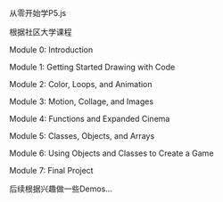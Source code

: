 从零开始学P5.js

根据社区大学课程

Module 0: Introduction

Module 1: Getting Started Drawing with Code

Module 2: Color, Loops, and Animation

Module 3: Motion, Collage, and Images

Module 4: Functions and Expanded Cinema

Module 5: Classes, Objects, and Arrays

Module 6: Using Objects and Classes to Create a Game

Module 7: Final Project




后续根据兴趣做一些Demos...
